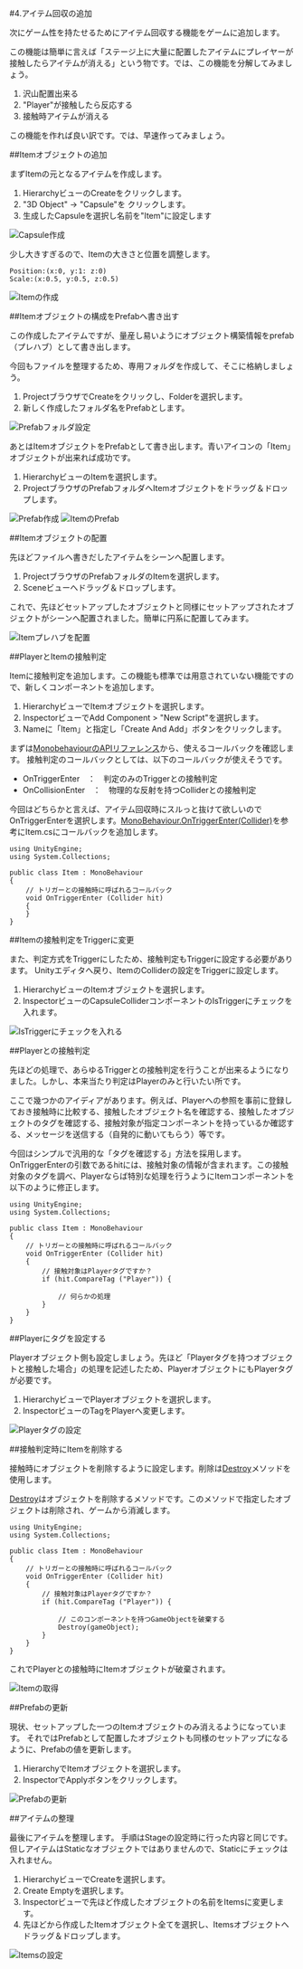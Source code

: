 #4.アイテム回収の追加

次にゲーム性を持たせるためにアイテム回収する機能をゲームに追加します。

この機能は簡単に言えば「ステージ上に大量に配置したアイテムにプレイヤーが接触したらアイテムが消える」という物です。では、この機能を分解してみましょう。

1.  沢山配置出来る
1.  "Player"が接触したら反応する
1.  接触時アイテムが消える

この機能を作れば良い訳です。では、早速作ってみましょう。

##Itemオブジェクトの追加

まずItemの元となるアイテムを作成します。

1.  HierarchyビューのCreateをクリックします。
2.  "3D Object" -> "Capsule"を クリックします。
3.  生成したCapsuleを選択し名前を"Item"に設定します

![Capsule作成](https://raw.githubusercontent.com/wiki/unity3d-jp/FirstTutorial/img/Capsule作成.png)

少し大きすぎるので、Itemの大きさと位置を調整します。

	Position:(x:0, y:1: z:0)
	Scale:(x:0.5, y:0.5, z:0.5)

![Itemの作成](https://raw.githubusercontent.com/wiki/unity3d-jp/FirstTutorial/img/Itemの作成.png)


##Itemオブジェクトの構成をPrefabへ書き出す

この作成したアイテムですが、量産し易いようにオブジェクト構築情報をprefab（プレハブ）として書き出します。

今回もファイルを整理するため、専用フォルダを作成して、そこに格納しましょう。

1.  ProjectブラウザでCreateをクリックし、Folderを選択します。
2.  新しく作成したフォルダ名をPrefabとします。

![Prefabフォルダ設定](https://raw.githubusercontent.com/wiki/unity3d-jp/FirstTutorial/img/PrefabFolderSetting.png)

あとはItemオブジェクトをPrefabとして書き出します。青いアイコンの「Item」オブジェクトが出来れば成功です。

1.  HierarchyビューのItemを選択します。
2.  ProjectブラウザのPrefabフォルダへItemオブジェクトをドラッグ＆ドロップします。

![Prefab作成](https://raw.githubusercontent.com/wiki/unity3d-jp/FirstTutorial/img/Prefab作成.png)
![ItemのPrefab](https://raw.githubusercontent.com/wiki/unity3d-jp/FirstTutorial/img/ItemのPrefab.png)


##Itemオブジェクトの配置

先ほどファイルへ書きだしたアイテムをシーンへ配置します。

1.  ProjectブラウザのPrefabフォルダのItemを選択します。
2.  Sceneビューへドラッグ＆ドロップします。

これで、先ほどセットアップしたオブジェクトと同様にセットアップされたオブジェクトがシーンへ配置されました。簡単に円系に配置してみます。

![Itemプレハブを配置](https://raw.githubusercontent.com/wiki/unity3d-jp/FirstTutorial/img/CreateItemPrefab.png)

##PlayerとItemの接触判定

Itemに接触判定を追加します。この機能も標準では用意されていない機能ですので、新しくコンポーネントを追加します。

1.  HierarchyビューでItemオブジェクトを選択します。
2.  InspectorビューでAdd Component > "New Script"を選択します。
3.  Nameに「Item」と指定し「Create And Add」ボタンをクリックします。

まずは[MonobehaviourのAPIリファレンス](http://docs.unity3d.com/ja/current/ScriptReference/MonoBehaviour.html)から、使えるコールバックを確認します。
接触判定のコールバックとしては、以下のコールバックが使えそうです。

*  OnTriggerEnter　：　判定のみのTriggerとの接触判定
*  OnCollisionEnter　：　物理的な反射を持つColliderとの接触判定

今回はどちらかと言えば、アイテム回収時にスルっと抜けて欲しいのでOnTriggerEnterを選択します。[MonoBehaviour.OnTriggerEnter(Collider)](http://docs.unity3d.com/ja/current/ScriptReference/MonoBehaviour.OnTriggerEnter.html)を参考にItem.csにコールバックを追加します。

```
using UnityEngine;
using System.Collections;

public class Item : MonoBehaviour
{
	// トリガーとの接触時に呼ばれるコールバック
	void OnTriggerEnter (Collider hit)
	{
	}
}
```

##Itemの接触判定をTriggerに変更

また、判定方式をTriggerにしたため、接触判定もTriggerに設定する必要があります。
Unityエディタへ戻り、ItemのColliderの設定をTriggerに設定します。

1.  HierarchyビューのItemオブジェクトを選択します。
2.  InspectorビューのCapsuleColliderコンポーネントのIsTriggerにチェックを入れます。

![IsTriggerにチェックを入れる](https://raw.githubusercontent.com/wiki/unity3d-jp/FirstTutorial/img/IsTriggerにチェックを入れる.png)

##Playerとの接触判定

先ほどの処理で、あらゆるTriggerとの接触判定を行うことが出来るようになりました。しかし、本来当たり判定はPlayerのみと行いたい所です。

ここで幾つかのアイディアがあります。例えば、Playerへの参照を事前に登録しておき接触時に比較する、接触したオブジェクト名を確認する、接触したオブジェクトのタグを確認する、接触対象が指定コンポーネントを持っているか確認する、メッセージを送信する（自発的に動いてもらう）等です。

今回はシンプルで汎用的な「タグを確認する」方法を採用します。OnTriggerEnterの引数であるhitには、接触対象の情報が含まれます。この接触対象のタグを調べ、Playerならば特別な処理を行うようにItemコンポーネントを以下のように修正します。

```
using UnityEngine;
using System.Collections;

public class Item : MonoBehaviour
{
	// トリガーとの接触時に呼ばれるコールバック
	void OnTriggerEnter (Collider hit)
	{
		// 接触対象はPlayerタグですか？
		if (hit.CompareTag ("Player")) {

			// 何らかの処理
		}
	}
}
```

##Playerにタグを設定する

Playerオブジェクト側も設定しましょう。先ほど「Playerタグを持つオブジェクトと接触した場合」の処理を記述したため、PlayerオブジェクトにもPlayerタグが必要です。

1.  HierarchyビューでPlayerオブジェクトを選択します。
2.  InspectorビューのTagをPlayerへ変更します。

![Playerタグの設定](https://raw.githubusercontent.com/wiki/unity3d-jp/FirstTutorial/img/Playerタグの設定.gif)


##接触判定時にItemを削除する

接触時にオブジェクトを削除するように設定します。削除は[Destroy](http://docs.unity3d.com/ja/current/ScriptReference/Object.Destroy.html)メソッドを使用します。

[Destroy](http://docs.unity3d.com/ja/current/ScriptReference/Object.Destroy.html)はオブジェクトを削除するメソッドです。このメソッドで指定したオブジェクトは削除され、ゲームから消滅します。

```
using UnityEngine;
using System.Collections;

public class Item : MonoBehaviour
{
	// トリガーとの接触時に呼ばれるコールバック
	void OnTriggerEnter (Collider hit)
	{
		// 接触対象はPlayerタグですか？
		if (hit.CompareTag ("Player")) {

			// このコンポーネントを持つGameObjectを破棄する
			Destroy(gameObject);
		}
	}
}
```

これでPlayerとの接触時にItemオブジェクトが破棄されます。

![Itemの取得](https://raw.githubusercontent.com/wiki/unity3d-jp/FirstTutorial/img/Itemの取得.gif)

##Prefabの更新

現状、セットアップした一つのItemオブジェクトのみ消えるようになっています。
それではPrefabとして配置したオブジェクトも同様のセットアップになるように、Prefabの値を更新します。

1.  HierarchyでItemオブジェクトを選択します。
2.  InspectorでApplyボタンをクリックします。

![Prefabの更新](https://raw.githubusercontent.com/wiki/unity3d-jp/FirstTutorial/img/Prefabの更新.png)	

##アイテムの整理

最後にアイテムを整理します。
手順はStageの設定時に行った内容と同じです。但しアイテムはStaticなオブジェクトではありませんので、Staticにチェックは入れません。

1.  HierarchyビューでCreateを選択します。
2.  Create Emptyを選択します。
3.  Inspectorビューで先ほど作成したオブジェクトの名前をItemsに変更します。
4.  先ほどから作成したItemオブジェクト全てを選択し、Itemsオブジェクトへドラッグ＆ドロップします。

![Itemsの設定](https://raw.githubusercontent.com/wiki/unity3d-jp/FirstTutorial/img/Itemsの設定.png)